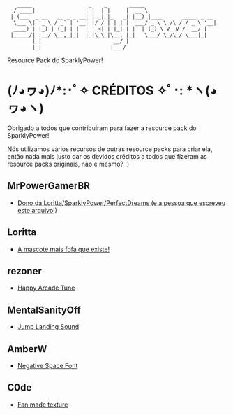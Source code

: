 ﻿```
   _____                  _    _       _____                       
  / ____|                | |  | |     |  __ \                      
 | (___  _ __   __ _ _ __| | _| |_   _| |__) |____      _____ _ __ 
  \___ \| '_ \ / _` | '__| |/ / | | | |  ___/ _ \ \ /\ / / _ \ '__|
  ____) | |_) | (_| | |  |   <| | |_| | |  | (_) \ V  V /  __/ |   
 |_____/| .__/ \__,_|_|  |_|\_\_|\__, |_|   \___/ \_/\_/ \___|_|   
        | |                       __/ |                            
        |_|                      |___/
```

Resource Pack do SparklyPower!

# (ﾉ◕ヮ◕)ﾉ*:･ﾟ✧ CRÉDITOS ✧ﾟ･: *ヽ(◕ヮ◕ヽ)

Obrigado a todos que contribuiram para fazer a resource pack do SparklyPower!

Nós utilizamos vários recursos de outras resource packs para criar ela,
então nada mais justo dar os devidos créditos a todos que fizeram as
resource packs originais, não é mesmo? :)

## MrPowerGamerBR
* [Dono da Loritta/SparklyPower/PerfectDreams (e a pessoa que escreveu este arquivo!)](https://mrpowergamerbr.com)

## Loritta
* [A mascote mais fofa que existe!](https://loritta.website)

## rezoner
* [Happy Arcade Tune](https://opengameart.org/content/happy-arcade-tune)

## MentalSanityOff
* [Jump Landing Sound](https://opengameart.org/content/jump-landing-sound)

## AmberW
* [Negative Space Font](https://www.spigotmc.org/threads/negative-space-font-resource-pack.440952/)

## C0de
* [Fan made texture](https://github.com/c0dezinnn/sparkly-power-fanmade-texture)